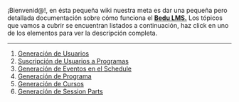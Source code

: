 ¡Bienvenid@!, en ésta pequeña wiki nuestra meta es dar una pequeña pero detallada documentación sobre cómo funciona el [**Bedu LMS.**](https://pwa.bedu.org/admin/) Los tópicos que vamos a cubrir se encuentran listados a continuación, haz click en uno de los elementos para ver la descripción completa. 
***

1. [Generación de Usuarios](https://github.com/ExponentialEducation/bedu_lms/wiki/Generaci%C3%B3n-de-Usuarios)
2. [Suscripción de Usuarios a Programas](https://github.com/ExponentialEducation/bedu_lms/wiki/Suscripci%C3%B3n-de-Usuarios-a-Programas)
3. [Generación de Eventos en el Schedule](https://github.com/ExponentialEducation/bedu_lms/wiki/Generaci%C3%B3n-de-Eventos-en-el-Schedule)
4. [Generación de Programa](https://github.com/ExponentialEducation/bedu_lms/wiki/Generaci%C3%B3n-de-Programa)
5. [Generación de Cursos](https://github.com/ExponentialEducation/bedu_lms/wiki/Generaci%C3%B3n-de-Cursos)
6. [Generación de Session Parts]()